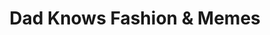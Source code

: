 ---
title: "Dad Knows Fashion & Memes"
image: "https://i.imgur.com/f0bQ0CV.jpg"
desc: "I told EVERYONE I would do it, my only regrest is not spitting my dip out first! Maybe my clothes too."
---